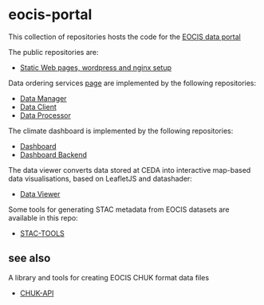 # eocis-portal

This collection of repositories hosts the code for the [EOCIS data portal](https://eocis.org/portal)

The public repositories are:

* [Static Web pages, wordpress and nginx setup](https://github.com/eocis-portal/portal)

Data ordering services [page](https://eocis.org/portal) are implemented by the following repositories:

* [Data Manager](https://github.com/eocis-portal/data-manager)
* [Data Client](https://github.com/eocis-portal/data-client)
* [Data Processor](https://github.com/eocis-portal/data-processor)

The climate dashboard is implemented by the following repositories:

* [Dashboard](https://github.com/eocis-portal/dashboard)
* [Dashboard Backend](https://github.com/eocis-portal/dashboard-backend)

The data viewer converts data stored at CEDA into interactive map-based data visualisations, based on LeafletJS and datashader:

* [Data Viewer](https://github.com/eocis-portal/leaflet-client)

Some tools for generating STAC metadata from EOCIS datasets are available in this repo:

* [STAC-TOOLS](https://github.com/eocis-portal/stac-tools)

## see also

A library and tools for creating EOCIS CHUK format data files

* [CHUK-API](https://github.com/eocis-chuk/chuk-api)
